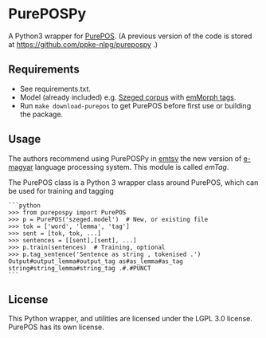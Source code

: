 # PurePOSPy

A Python3 wrapper for [PurePOS](https://github.com/ppke-nlpg/purepos). (A previous version of the code is stored at https://github.com/ppke-nlpg/purepospy .)

## Requirements

- See requirements.txt.
- Model (already included) e.g. [Szeged corpus](http://rgai.inf.u-szeged.hu/index.php?lang=en&page=SzegedTreebank) with [emMorph tags](http://e-magyar.hu/en/textmodules/emmorph_codelist).
- Run `make download-purepos` to get PurePOS before first use or building the package.

## Usage

The authors recommend using PurePOSPy in [emtsv](https://github.com/dlt-rilmta/emtsv) the new version of [e-magyar](http://www.e-magyar.hu) language processing system. This module is called *emTag*.

The PurePOS class is a Python 3 wrapper class around PurePOS, which can be used for training and tagging

	```python
	>>> from purepospy import PurePOS
	>>> p = PurePOS('szeged.model')  # New, or existing file
	>>> tok = ['word', 'lemma', 'tag']
	>>> sent = [tok, tok, ...]
	>>> sentences = [[sent],[sent], ...]
	>>> p.train(sentences)  # Training, optional
	>>> p.tag_sentence('Sentence as string , tokenised .')
	Output#output_lemma#output_tag as#as_lemma#as_tag string#string_lemma#string_tag .#.#PUNCT
	```

## License

This Python wrapper, and utilities are licensed under the LGPL 3.0 license.
PurePOS has its own license.
